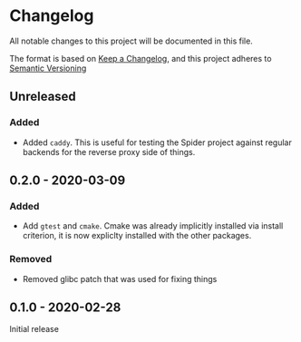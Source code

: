 # Changelog

All notable changes to this project will be documented in this file.

The format is based on [Keep a Changelog](https://keepachangelog.com/en/1.0.0/),
and this project adheres to [Semantic Versioning](https://semver.org/spec/v2.0.0.html)

## Unreleased

### Added

- Added `caddy`. This is useful for testing the Spider project against regular backends for the reverse proxy side of things.

## 0.2.0 - 2020-03-09

### Added

- Add `gtest` and `cmake`. Cmake was already implicitly installed via install criterion, it is now expliclty installed with the other packages.

### Removed

- Removed glibc patch that was used for fixing things

## 0.1.0 - 2020-02-28

Initial release

